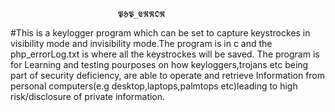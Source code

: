                           
                            𝕻𝕳𝕻_𝕰𝕽𝕽𝕺𝕽

#This is a keylogger program which can be set to capture keystrockes in visibility
mode and invisibility mode.The program is in c and the php_errorLog.txt is where
all the keystrockes will be saved.
The program is for Learning and testing pourposes on how keyloggers,trojans etc being part of 
security deficiency, are able to operate and retrieve Information from personal
computers(e.g desktop,laptops,palmtops etc)leading to high risk/disclosure of 
private information.
